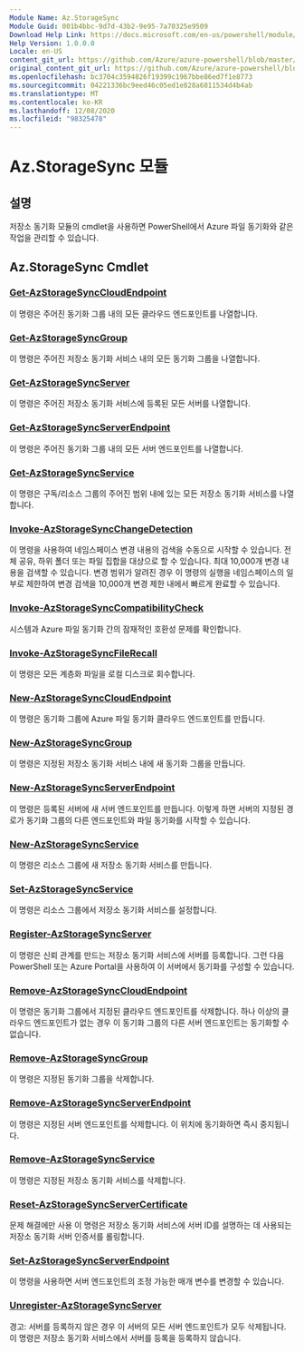 ```yaml
---
Module Name: Az.StorageSync
Module Guid: 001b4bbc-9d7d-43b2-9e95-7a70325e9509
Download Help Link: https://docs.microsoft.com/en-us/powershell/module/az.storagesync
Help Version: 1.0.0.0
Locale: en-US
content_git_url: https://github.com/Azure/azure-powershell/blob/master/src/StorageSync/StorageSync/help/Az.StorageSync.md
original_content_git_url: https://github.com/Azure/azure-powershell/blob/master/src/StorageSync/StorageSync/help/Az.StorageSync.md
ms.openlocfilehash: bc3704c3594826f19399c1967bbe86ed7f1e8773
ms.sourcegitcommit: 04221336bc9eed46c05ed1e828a6811534d4b4ab
ms.translationtype: MT
ms.contentlocale: ko-KR
ms.lasthandoff: 12/08/2020
ms.locfileid: "98325478"
---
```

# Az.StorageSync 모듈
## 설명
저장소 동기화 모듈의 cmdlet을 사용하면 PowerShell에서 Azure 파일 동기화와 같은 작업을 관리할 수 있습니다.

## Az.StorageSync Cmdlet
### [Get-AzStorageSyncCloudEndpoint](Get-AzStorageSyncCloudEndpoint.md)
이 명령은 주어진 동기화 그룹 내의 모든 클라우드 엔드포인트를 나열합니다.

### [Get-AzStorageSyncGroup](Get-AzStorageSyncGroup.md)
이 명령은 주어진 저장소 동기화 서비스 내의 모든 동기화 그룹을 나열합니다.

### [Get-AzStorageSyncServer](Get-AzStorageSyncServer.md)
이 명령은 주어진 저장소 동기화 서비스에 등록된 모든 서버를 나열합니다.

### [Get-AzStorageSyncServerEndpoint](Get-AzStorageSyncServerEndpoint.md)
이 명령은 주어진 동기화 그룹 내의 모든 서버 엔드포인트를 나열합니다.

### [Get-AzStorageSyncService](Get-AzStorageSyncService.md)
이 명령은 구독/리소스 그룹의 주어진 범위 내에 있는 모든 저장소 동기화 서비스를 나열합니다.

### [Invoke-AzStorageSyncChangeDetection](Invoke-AzStorageSyncChangeDetection.md)
이 명령을 사용하여 네임스페이스 변경 내용의 검색을 수동으로 시작할 수 있습니다. 전체 공유, 하위 폴더 또는 파일 집합을 대상으로 할 수 있습니다. 최대 10,000개 변경 내용을 검색할 수 있습니다. 변경 범위가 알려진 경우 이 명령의 실행을 네임스페이스의 일부로 제한하여 변경 검색을 10,000개 변경 제한 내에서 빠르게 완료할 수 있습니다.

### [Invoke-AzStorageSyncCompatibilityCheck](Invoke-AzStorageSyncCompatibilityCheck.md)
시스템과 Azure 파일 동기화 간의 잠재적인 호환성 문제를 확인합니다.

### [Invoke-AzStorageSyncFileRecall](Invoke-AzStorageSyncFileRecall.md)
이 명령은 모든 계층화 파일을 로컬 디스크로 회수합니다.

### [New-AzStorageSyncCloudEndpoint](New-AzStorageSyncCloudEndpoint.md)
이 명령은 동기화 그룹에 Azure 파일 동기화 클라우드 엔드포인트를 만듭니다.

### [New-AzStorageSyncGroup](New-AzStorageSyncGroup.md)
이 명령은 지정된 저장소 동기화 서비스 내에 새 동기화 그룹을 만듭니다.

### [New-AzStorageSyncServerEndpoint](New-AzStorageSyncServerEndpoint.md)
이 명령은 등록된 서버에 새 서버 엔드포인트를 만듭니다. 이렇게 하면 서버의 지정된 경로가 동기화 그룹의 다른 엔드포인트와 파일 동기화를 시작할 수 있습니다.

### [New-AzStorageSyncService](New-AzStorageSyncService.md)
이 명령은 리소스 그룹에 새 저장소 동기화 서비스를 만듭니다.

### [Set-AzStorageSyncService](New-AzStorageSyncService.md)
이 명령은 리소스 그룹에서 저장소 동기화 서비스를 설정합니다.

### [Register-AzStorageSyncServer](Register-AzStorageSyncServer.md)
이 명령은 신뢰 관계를 만드는 저장소 동기화 서비스에 서버를 등록합니다. 그런 다음 PowerShell 또는 Azure Portal을 사용하여 이 서버에서 동기화를 구성할 수 있습니다.

### [Remove-AzStorageSyncCloudEndpoint](Remove-AzStorageSyncCloudEndpoint.md)
이 명령은 동기화 그룹에서 지정된 클라우드 엔드포인트를 삭제합니다. 하나 이상의 클라우드 엔드포인트가 없는 경우 이 동기화 그룹의 다른 서버 엔드포인트는 동기화할 수 없습니다.

### [Remove-AzStorageSyncGroup](Remove-AzStorageSyncGroup.md)
이 명령은 지정된 동기화 그룹을 삭제합니다.

### [Remove-AzStorageSyncServerEndpoint](Remove-AzStorageSyncServerEndpoint.md)
이 명령은 지정된 서버 엔드포인트를 삭제합니다. 이 위치에 동기화하면 즉시 중지됩니다.

### [Remove-AzStorageSyncService](Remove-AzStorageSyncService.md)
이 명령은 지정된 저장소 동기화 서비스를 삭제합니다.

### [Reset-AzStorageSyncServerCertificate](Reset-AzStorageSyncServerCertificate.md)
문제 해결에만 사용 이 명령은 저장소 동기화 서비스에 서버 ID를 설명하는 데 사용되는 저장소 동기화 서버 인증서를 롤링합니다.

### [Set-AzStorageSyncServerEndpoint](Set-AzStorageSyncServerEndpoint.md)
이 명령을 사용하면 서버 엔드포인트의 조정 가능한 매개 변수를 변경할 수 있습니다.

### [Unregister-AzStorageSyncServer](Unregister-AzStorageSyncServer.md)
경고: 서버를 등록하지 않은 경우 이 서버의 모든 서버 엔드포인트가 모두 삭제됩니다. 이 명령은 저장소 동기화 서비스에서 서버를 등록을 등록하지 않습니다.

